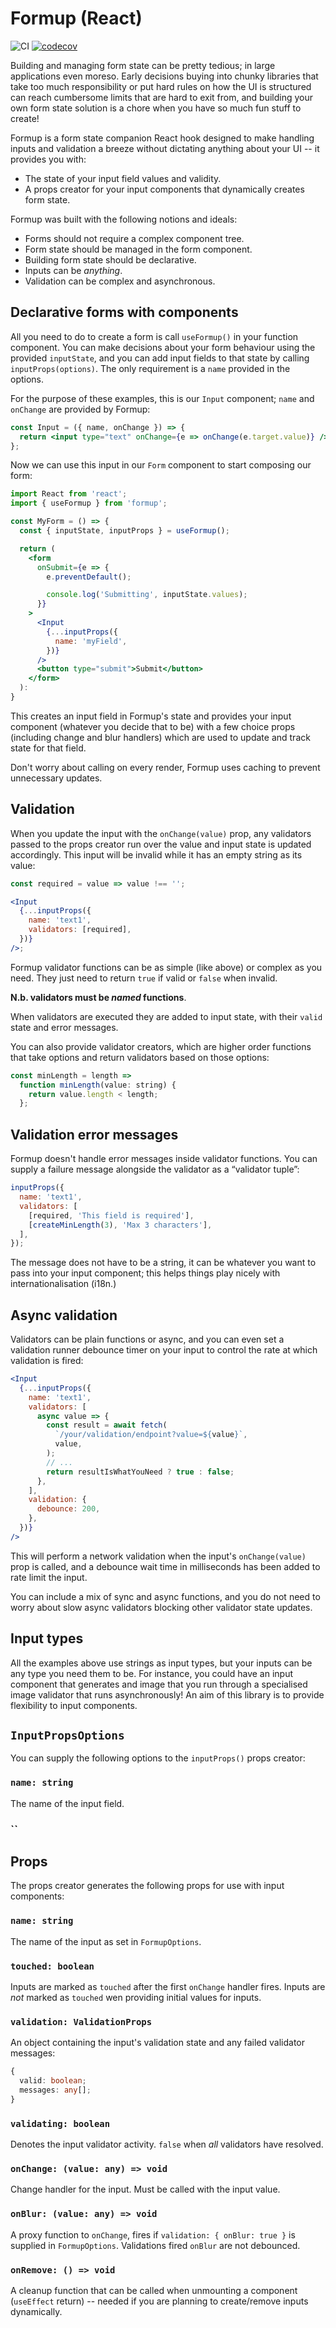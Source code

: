 # Formup (React)

![CI](https://github.com/Madebyfen/formup/workflows/CI/badge.svg?branch=master) [![codecov](https://codecov.io/gh/Madebyfen/formup/branch/master/graph/badge.svg)](https://codecov.io/gh/Madebyfen/formup)

Building and managing form state can be pretty tedious; in large applications even moreso. Early decisions buying into chunky libraries that take too much responsibility or put hard rules on how the UI is structured can reach cumbersome limits that are hard to exit from, and building your own form state solution is a chore when you have so much fun stuff to create!

Formup is a form state companion React hook designed to make handling inputs and validation a breeze without dictating anything about your UI -- it provides you with:

- The state of your input field values and validity.
- A props creator for your input components that dynamically creates form state.

Formup was built with the following notions and ideals:

- Forms should not require a complex component tree.
- Form state should be managed in the form component.
- Building form state should be declarative.
- Inputs can be _anything_.
- Validation can be complex and asynchronous.

## Declarative forms with components

All you need to do to create a form is call `useFormup()` in your function component. You can make decisions about your form behaviour using the provided `inputState`, and you can add input fields to that state by calling `inputProps(options)`. The only requirement is a `name` provided in the options.

For the purpose of these examples, this is our `Input` component; `name` and `onChange` are provided by Formup:

```jsx
const Input = ({ name, onChange }) => {
  return <input type="text" onChange={e => onChange(e.target.value)} />;
};
```

Now we can use this input in our `Form` component to start composing our form:

```jsx
import React from 'react';
import { useFormup } from 'formup';

const MyForm = () => {
  const { inputState, inputProps } = useFormup();

  return (
    <form
      onSubmit={e => {
        e.preventDefault();

        console.log('Submitting', inputState.values);
      }}
    >
      <Input
        {...inputProps({
          name: 'myField',
        })}
      />
      <button type="submit">Submit</button>
    </form>
  ):
}
```

This creates an input field in Formup's state and provides your input component (whatever you decide that to be) with a few choice props (including change and blur handlers) which are used to update and track state for that field.

Don't worry about calling on every render, Formup uses caching to prevent unnecessary updates.

## Validation

When you update the input with the `onChange(value)` prop, any validators passed to the props creator run over the value and input state is updated accordingly. This input will be invalid while it has an empty string as its value:

```jsx
const required = value => value !== '';

<Input
  {...inputProps({
    name: 'text1',
    validators: [required],
  })}
/>;
```

Formup validator functions can be as simple (like above) or complex as you need. They just need to return `true` if valid or `false` when invalid.

**N.b. validators must be _named_ functions**.

When validators are executed they are added to input state, with their `valid` state and error messages.

You can also provide validator creators, which are higher order functions that take options and return validators based on those options:

```javascript
const minLength = length =>
  function minLength(value: string) {
    return value.length < length;
  };
```

## Validation error messages

Formup doesn't handle error messages inside validator functions. You can supply a failure message alongside the validator as a “validator tuple”:

```javascript
inputProps({
  name: 'text1',
  validators: [
    [required, 'This field is required'],
    [createMinLength(3), 'Max 3 characters'],
  ],
});
```

The message does not have to be a string, it can be whatever you want to pass into your input component; this helps things play nicely with internationalisation (i18n.)

## Async validation

Validators can be plain functions or async, and you can even set a validation runner debounce timer on your input to control the rate at which validation is fired:

```jsx
<Input
  {...inputProps({
    name: 'text1',
    validators: [
      async value => {
        const result = await fetch(
          `/your/validation/endpoint?value=${value}`,
          value,
        );
        // ...
        return resultIsWhatYouNeed ? true : false;
      },
    ],
    validation: {
      debounce: 200,
    },
  })}
/>
```

This will perform a network validation when the input's `onChange(value)` prop is called, and a debounce wait time in milliseconds has been added to rate limit the input.

You can include a mix of sync and async functions, and you do not need to worry about slow async validators blocking other validator state updates.

## Input types

All the examples above use strings as input types, but your inputs can be any type you need them to be. For instance, you could have an input component that generates and image that you run through a specialised image validator that runs asynchronously! An aim of this library is to provide flexibility to input components.

## `InputPropsOptions`

You can supply the following options to the `inputProps()` props creator:

### `name: string`

The name of the input field.

### ``

## Props

The props creator generates the following props for use with input components:

### `name: string`

The name of the input as set in `FormupOptions`.

### `touched: boolean`

Inputs are marked as `touched` after the first `onChange` handler fires. Inputs are _not_ marked as `touched` wen providing initial values for inputs.

### `validation: ValidationProps`

An object containing the input's validation state and any failed validator messages:

```typescript
{
  valid: boolean;
  messages: any[];
}
```

### `validating: boolean`

Denotes the input validator activity. `false` when _all_ validators have resolved.

### `onChange: (value: any) => void`

Change handler for the input. Must be called with the input value.

### `onBlur: (value: any) => void`

A proxy function to `onChange`, fires if `validation: { onBlur: true }` is supplied in `FormupOptions`. Validations fired `onBlur` are not debounced.

### `onRemove: () => void`

A cleanup function that can be called when unmounting a component (`useEffect` return) -- needed if you are planning to create/remove inputs dynamically.
